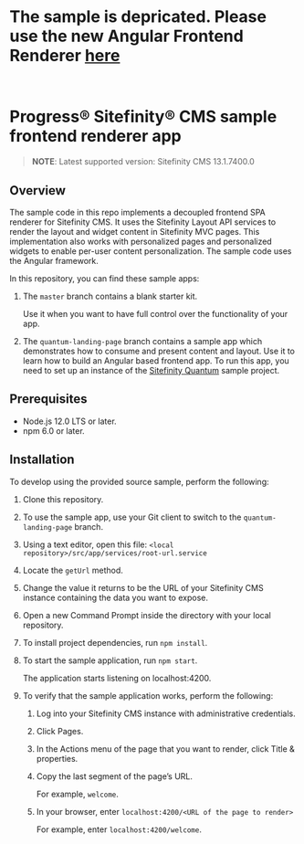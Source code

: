 The sample is depricated. Please use the new Angular Frontend Renderer [here](https://github.com/Sitefinity/angular-standalone-renderer)
======================================================================

\
Progress® Sitefinity® CMS sample frontend renderer app
======================================================

> **NOTE**: Latest supported version: Sitefinity CMS 13.1.7400.0

## Overview

The sample code in this repo implements a decoupled frontend SPA renderer for Sitefinity CMS. It uses the Sitefinity Layout API services to render the layout and widget content in Sitefinity MVC pages. This implementation also works with personalized pages and personalized widgets to enable per-user content personalization. The sample code uses the Angular framework.

In this repository, you can find these sample apps:

1. The `master` branch contains a blank starter kit. 

   Use it when you want to have full control over the functionality of your app.
2. The `quantum-landing-page` branch contains a sample app which demonstrates how to consume and present content and layout.
   Use it to learn how to build an Angular based frontend app. To run this app, you need to set up an instance of the [Sitefinity Quantum](https://github.com/Sitefinity/Telerik.Sitefinity.Samples.Quantum) sample project.

## Prerequisites
- Node.js 12.0 LTS or later.
- npm 6.0 or later.

## Installation

To develop using the provided source sample, perform the following:
1. Clone this repository.
2. To use the sample app, use your Git client to switch to the `quantum-landing-page` branch.
3. Using a text editor, open this file: `<local repository>/src/app/services/root-url.service`
4. Locate the `getUrl` method.
5. Change the value it returns to be the URL of your Sitefinity CMS instance containing the data you want to expose.
6. Open a new Command Prompt inside the directory with your local repository.
7. To install project dependencies, run `npm install`.
8. To start the sample application, run `npm start`.

    The application starts listening on localhost:4200.
9. To verify that the sample application works, perform the following:
    1. Log into your Sitefinity CMS instance with administrative credentials.
    2. Click Pages.
    3. In the Actions menu of the page that you want to render, click Title & properties.
    4. Copy the last segment of the page’s URL.
   
       For example, `welcome`.
    5. In your browser, enter `localhost:4200/<URL of the page to render>`

       For example, enter `localhost:4200/welcome`.
